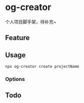 
# og-creator

个人项目脚手架，待补充~

## Feature

## Usage
```
npx og-creator create projectName
```

### Options


## Todo